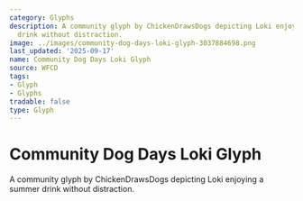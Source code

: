 ```yaml
---
category: Glyphs
description: A community glyph by ChickenDrawsDogs depicting Loki enjoying a summer
  drink without distraction.
image: ../images/community-dog-days-loki-glyph-3037884698.png
last_updated: '2025-09-17'
name: Community Dog Days Loki Glyph
source: WFCD
tags:
- Glyph
- Glyphs
tradable: false
type: Glyph
---
```


# Community Dog Days Loki Glyph

A community glyph by ChickenDrawsDogs depicting Loki enjoying a summer drink without distraction.

